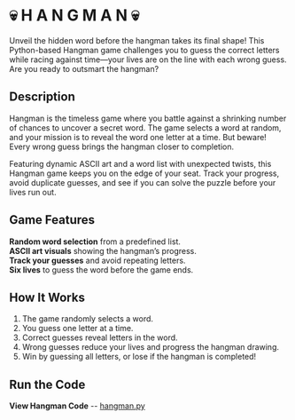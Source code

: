 # 💀 H A N G M A N 💀
Unveil the hidden word before the hangman takes its final shape! This Python-based Hangman game challenges you to guess the correct letters while racing against time—your lives are on the line with each wrong guess. Are you ready to outsmart the hangman?

## Description
Hangman is the timeless game where you battle against a shrinking number of chances to uncover a secret word. The game selects a word at random, and your mission is to reveal the word one letter at a time. But beware! Every wrong guess brings the hangman closer to completion.

Featuring dynamic ASCII art and a word list with unexpected twists, this Hangman game keeps you on the edge of your seat. Track your progress, avoid duplicate guesses, and see if you can solve the puzzle before your lives run out.

## Game Features
__Random word selection__ from a predefined list.
<br>
__ASCII art visuals__ showing the hangman’s progress.
<br>
__Track your guesses__ and avoid repeating letters.
<br>
__Six lives__ to guess the word before the game ends.

## How It Works
1. The game randomly selects a word.
2. You guess one letter at a time.
3. Correct guesses reveal letters in the word.
4. Wrong guesses reduce your lives and progress the hangman drawing.
5. Win by guessing all letters, or lose if the hangman is completed!

## Run the Code
__View Hangman Code__ -- [hangman.py](hangman.py)